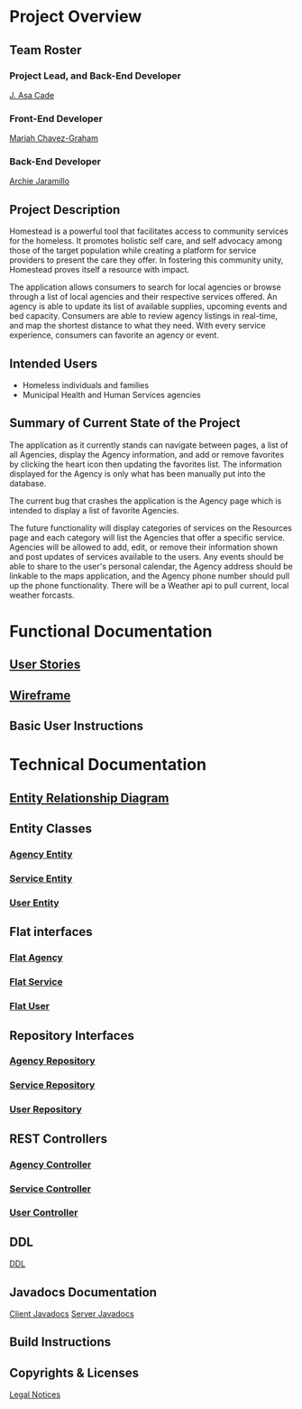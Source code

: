 #  Project Overview

## Team Roster
### Project Lead, and Back-End Developer
[J. Asa Cade](asa.md)

### Front-End Developer
[Mariah Chavez-Graham](mariah.md)

### Back-End Developer
[Archie Jaramillo](archie.md)



## Project Description
Homestead is a powerful tool that facilitates access to community services for the homeless. 
It promotes holistic self care, and self advocacy among those of the target population 
while creating a platform for service providers to present the care they offer.
In fostering this community unity, Homestead proves itself a resource with impact.

The application allows consumers to search for local agencies or browse through a list of local 
agencies and their respective services offered.  An agency is able to update its list of available 
supplies, upcoming events and bed capacity.  Consumers are able to review agency listings in 
real-time, and map the shortest distance to what they need.  With every service experience, 
consumers can favorite an agency or event.



## Intended Users
* Homeless individuals and families
* Municipal Health and Human Services agencies



## Summary of Current State of the Project
The application as it currently stands can navigate between pages, a list of all Agencies, display the Agency information, and add or remove favorites by clicking the heart icon then updating the favorites list. The information displayed for the Agency is only what has been manually put into the database.

The current bug that crashes the application is the Agency page which is intended to display a list of favorite Agencies. 

The future functionality will display categories of services on the Resources page and each category will list the Agencies that offer a specific service. Agencies will be allowed to add, edit, or remove their information shown and post updates of services available to the users. Any events should be able to share to the user's personal calendar, the Agency address should be linkable to the maps application, and the Agency phone number should pull up the phone functionality. There will be a Weather api to pull current, local weather forcasts. 


# Functional Documentation
## [User Stories](user-stories.md)

## [Wireframe](wireframe.md)

## Basic User Instructions



# Technical Documentation
## [Entity Relationship Diagram](erd.md)
 

## Entity Classes

### [Agency Entity](https://github.com/team-homestead/server/blob/master/src/main/java/edu/cnm/deepdive/server/model/entity/Agency.java) 

### [Service Entity](https://github.com/team-homestead/server/blob/master/src/main/java/edu/cnm/deepdive/server/model/entity/Service.java)

### [User Entity](https://github.com/team-homestead/server/blob/master/src/main/java/edu/cnm/deepdive/server/model/entity/User.java)


## Flat interfaces

### [Flat Agency](https://github.com/team-homestead/server/blob/master/src/main/java/edu/cnm/deepdive/server/view/FlatAgency.java)

### [Flat Service](https://github.com/team-homestead/server/blob/master/src/main/java/edu/cnm/deepdive/server/view/FlatService.java)

### [Flat User](https://github.com/team-homestead/server/blob/master/src/main/java/edu/cnm/deepdive/server/view/FlatUser.java)


## Repository Interfaces

### [Agency Repository](https://github.com/team-homestead/server/blob/master/src/main/java/edu/cnm/deepdive/server/service/AgencyRepository.java)

### [Service Repository](https://github.com/team-homestead/server/blob/master/src/main/java/edu/cnm/deepdive/server/service/ServiceRepository.java)

### [User Repository](https://github.com/team-homestead/server/blob/master/src/main/java/edu/cnm/deepdive/server/service/UserRepository.java)


## REST Controllers

### [Agency Controller](https://github.com/team-homestead/server/blob/master/src/main/java/edu/cnm/deepdive/server/controller/rest/AgencyController.java)

### [Service Controller](https://github.com/team-homestead/server/blob/master/src/main/java/edu/cnm/deepdive/server/controller/rest/ServiceController.java)

### [User Controller](https://github.com/team-homestead/server/blob/master/src/main/java/edu/cnm/deepdive/server/controller/rest/UserController.java)



## DDL
[DDL](ddl.md)


## Javadocs Documentation
[Client Javadocs](https://team-homestead.github.io/client/api/overview-summary.html)
[Server Javadocs](https://team-homestead.github.io/server/api/) 


## Build Instructions



## Copyrights & Licenses
[Legal Notices](notice.md)


